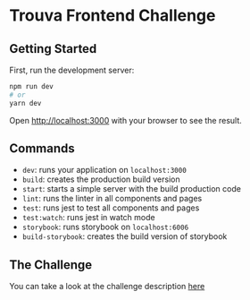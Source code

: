 # Trouva Frontend Challenge

<!-- ![ci](https://github.com/lcnogueira/nextjs-boilerplate/workflows/ci/badge.svg) -->

## Getting Started

First, run the development server:

```bash
npm run dev
# or
yarn dev
```

Open [http://localhost:3000](http://localhost:3000) with your browser to see the result.

## Commands

- `dev`: runs your application on `localhost:3000`
- `build`: creates the production build version
- `start`: starts a simple server with the build production code
- `lint`: runs the linter in all components and pages
- `test`: runs jest to test all components and pages
- `test:watch`: runs jest in watch mode
- `storybook`: runs storybook on `localhost:6006`
- `build-storybook`: creates the build version of storybook

## The Challenge

You can take a look at the challenge description [here](https://github.com/Trouva/product-technical-tests/blob/master/challenges/Engineer.front_end.lvl1.md)

